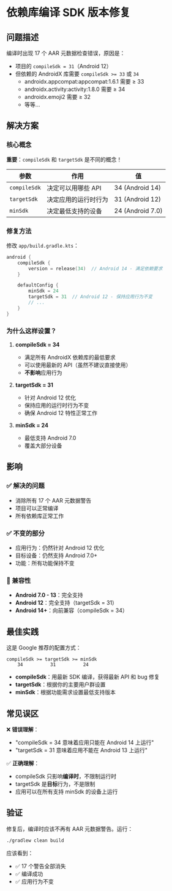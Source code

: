# 依赖库编译 SDK 版本修复

## 问题描述

编译时出现 17 个 AAR 元数据检查错误，原因是：
- 项目的 `compileSdk = 31`（Android 12）
- 但依赖的 AndroidX 库需要 `compileSdk >= 33` 或 `34`
  - androidx.appcompat:appcompat:1.6.1 需要 ≥ 33
  - androidx.activity:activity:1.8.0 需要 ≥ 34
  - androidx.emoji2 需要 ≥ 32
  - 等等...

## 解决方案

### 核心概念

**重要**：`compileSdk` 和 `targetSdk` 是不同的概念！

| 参数 | 作用 | 值 |
|------|------|-----|
| `compileSdk` | 决定可以用哪些 API | 34 (Android 14) |
| `targetSdk` | 决定应用的运行时行为 | 31 (Android 12) |
| `minSdk` | 决定最低支持的设备 | 24 (Android 7.0) |

### 修复方法

修改 `app/build.gradle.kts`：

```kotlin
android {
    compileSdk {
        version = release(34)  // Android 14 - 满足依赖要求
    }

    defaultConfig {
        minSdk = 24
        targetSdk = 31  // Android 12 - 保持应用行为不变
        // ...
    }
}
```

### 为什么这样设置？

1. **compileSdk = 34**
   - 满足所有 AndroidX 依赖库的最低要求
   - 可以使用最新的 API（虽然不建议直接使用）
   - **不影响**应用行为

2. **targetSdk = 31**
   - 针对 Android 12 优化
   - 保持应用的运行时行为不变
   - 确保 Android 12 特性正常工作

3. **minSdk = 24**
   - 最低支持 Android 7.0
   - 覆盖大部分设备

## 影响

### ✅ 解决的问题
- 消除所有 17 个 AAR 元数据警告
- 项目可以正常编译
- 所有依赖库正常工作

### ✅ 不变的部分
- 应用行为：仍然针对 Android 12 优化
- 目标设备：仍然支持 Android 7.0+
- 功能：所有功能保持不变

### 📱 兼容性
- **Android 7.0 - 13**：完全支持
- **Android 12**：完全支持（targetSdk = 31）
- **Android 14+**：向前兼容（compileSdk = 34）

## 最佳实践

这是 Google 推荐的配置方式：

```
compileSdk >= targetSdk >= minSdk
    34          31          24
```

- **compileSdk**：用最新 SDK 编译，获得最新 API 和 bug 修复
- **targetSdk**：根据你的主要用户群设置
- **minSdk**：根据功能需求设置最低支持版本

## 常见误区

❌ **错误理解**：
- "compileSdk = 34 意味着应用只能在 Android 14 上运行"
- "targetSdk = 31 意味着应用不能在 Android 13 上运行"

✅ **正确理解**：
- compileSdk 只影响**编译时**，不限制运行时
- targetSdk 是**目标**行为，不是限制
- 应用可以在所有支持 minSdk 的设备上运行

## 验证

修复后，编译时应该不再有 AAR 元数据警告。运行：

```bash
./gradlew clean build
```

应该看到：
- ✅ 17 个警告全部消失
- ✅ 编译成功
- ✅ 应用行为不变

